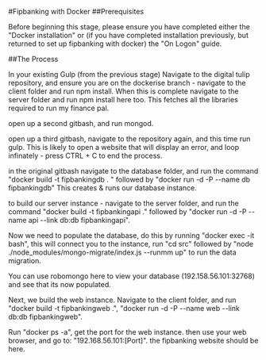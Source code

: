 #Fipbanking with Docker
##Prerequisites

Before beginning this stage, please ensure you have completed either the "Docker installation" or (if you have completed installation previously, but returned to set up fipbanking with docker) the "On Logon" guide.

##The Process

In your existing Gulp (from the previous stage) Navigate to the digital tulip repository, and ensure you are on the dockerise branch - navigate to the client folder and run npm install.
When this is complete navigate to the server folder and run npm install here too. This fetches all the libraries required to run my finance pal.

open up a second gitbash, and run mongod.

open up a third gitbash, navigate to the repository again, and this time run gulp. This is likely to open a website that will display an error, and loop infinately - press CTRL + C to end the process.

in the original gitbash navigate to the database folder, and run the command "docker build -t fipbankingdb . " followed by "docker run -d -P --name db fipbankingdb" This creates & runs our database instance.

to build our server instance - navigate to the server folder, and run the command "docker build -t fipbankingapi ." followed by 
"docker run -d -P --name api --link db:db fipbankingapi".

Now we need to populate the database, do this by running "docker exec -it bash", this will connect you to the instance, run "cd src" followed by 
"node ./node_modules/mongo-migrate/index.js --runmm up" to run the data migration.

You can use robomongo here to view your database (192.158.56.101:32768) and see that its now populated.

Next, we build the web instance. Navigate to the client folder, and run "docker build -t fipbankingweb .", "docker run -d -P --name web --link db:db fipbankingweb".

Run "docker ps -a", get the port for the web instance. then use your web browser, and go to: "192.168.56.101:[Port]". the fipbanking website should be here.
